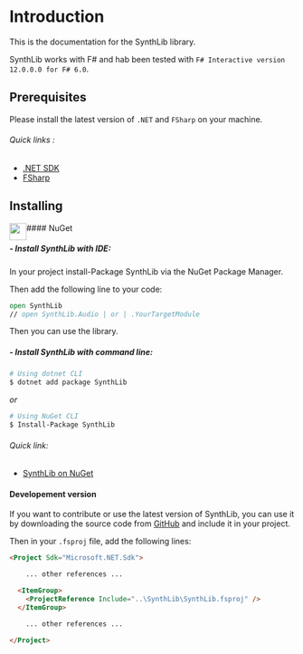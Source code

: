 # Introduction

This is the documentation for the SynthLib library.

SynthLib works with F# and hab been tested with `F# Interactive version 12.0.0.0 for F# 6.0`.

## Prerequisites

Please install the latest version of `.NET` and `FSharp` on your machine.

###### Quick links :
- [.NET SDK](https://dotnet.microsoft.com/en-us/download)
- [FSharp](https://fsharp.org/)

## Installing

<img src="https://www.nuget.org/Content/gallery/img/logo-og-600x600.png" width="30px" style="float:left">
#### NuGet

##### - Install SynthLib with IDE:

In your project install-Package SynthLib via the NuGet Package Manager.

Then add the following line to your code:
```fsharp
open SynthLib
// open SynthLib.Audio | or | .YourTargetModule
```
Then you can use the library.

##### - Install SynthLib with command line:

```bash
# Using dotnet CLI
$ dotnet add package SynthLib

```
*or*
```bash
# Using NuGet CLI
$ Install-Package SynthLib
```

###### Quick link:
- [SynthLib on NuGet](https://www.nuget.org/packages/SynthLib/)

#### Developement version

If you want to contribute or use the latest version of SynthLib, you can use it by downloading the source code from [GitHub](https://PaulMarisOUMary/SynthLib/tree/master/src) and include it in your project.

Then in your `.fsproj` file, add the following lines:
```html
<Project Sdk="Microsoft.NET.Sdk">

    ... other references ...

  <ItemGroup>
    <ProjectReference Include="..\SynthLib\SynthLib.fsproj" />
  </ItemGroup>

    ... other references ...

</Project>
```